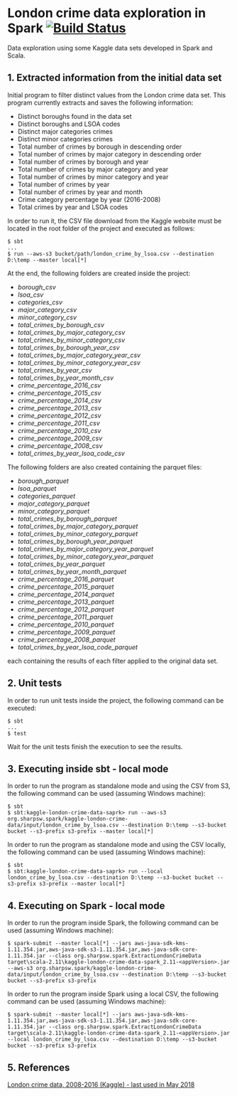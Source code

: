 # London crime data exploration in Spark  [![Build Status](https://travis-ci.org/andersonkmi/kaggle-london-crime-data-spark.svg?branch=master)](https://travis-ci.org/andersonkmi/kaggle-london-crime-data-spark)
Data exploration using some Kaggle data sets developed in Spark and Scala.

## 1. Extracted information from the initial data set

Initial program to filter distinct values from the London crime data set. This program currently
extracts and saves the following information:

* Distinct boroughs found in the data set
* Distinct boroughs and LSOA codes
* Distinct major categories crimes
* Distinct minor categories crimes
* Total number of crimes by borough in descending order
* Total number of crimes by major category in descending order
* Total number of crimes by borough and year
* Total number of crimes by major category and year
* Total number of crimes by minor category and year
* Total number of crimes by year
* Total number of crimes by year and month
* Crime category percentage by year (2016-2008)
* Total crimes by year and LSOA codes

In order to run it, the CSV file download from the Kaggle website must be located in the
root folder of the project and executed as follows:

```
$ sbt
...
$ run --aws-s3 bucket/path/london_crime_by_lsoa.csv --destination D:\temp --master local[*]
```

At the end, the following folders are created inside the project:

* _borough_csv_
* _lsoa_csv_
* _categories_csv_
* _major_category_csv_
* _minor_category_csv_
* _total_crimes_by_borough_csv_
* _total_crimes_by_major_category_csv_
* _total_crimes_by_minor_category_csv_
* _total_crimes_by_borough_year_csv_
* _total_crimes_by_major_category_year_csv_
* _total_crimes_by_minor_category_year_csv_
* _total_crimes_by_year_csv_
* _total_crimes_by_year_month_csv_
* _crime_percentage_2016_csv_
* _crime_percentage_2015_csv_
* _crime_percentage_2014_csv_
* _crime_percentage_2013_csv_
* _crime_percentage_2012_csv_
* _crime_percentage_2011_csv_
* _crime_percentage_2010_csv_
* _crime_percentage_2009_csv_
* _crime_percentage_2008_csv_
* _total_crimes_by_year_lsoa_code_csv_

The following folders are also created containing the parquet files:
* _borough_parquet_
* _lsoa_parquet_
* _categories_parquet_
* _major_category_parquet_
* _minor_category_parquet_
* _total_crimes_by_borough_parquet_
* _total_crimes_by_major_category_parquet_
* _total_crimes_by_minor_category_parquet_
* _total_crimes_by_borough_year_parquet_
* _total_crimes_by_major_category_year_parquet_
* _total_crimes_by_minor_category_year_parquet_
* _total_crimes_by_year_parquet_
* _total_crimes_by_year_month_parquet_
* _crime_percentage_2016_parquet_
* _crime_percentage_2015_parquet_
* _crime_percentage_2014_parquet_
* _crime_percentage_2013_parquet_
* _crime_percentage_2012_parquet_
* _crime_percentage_2011_parquet_
* _crime_percentage_2010_parquet_
* _crime_percentage_2009_parquet_
* _crime_percentage_2008_parquet_
* _total_crimes_by_year_lsoa_code_parquet_


each containing the results of each filter applied to the original data set.

## 2. Unit tests

In order to run unit tests inside the project, the following command can be executed:

```
$ sbt
...
$ test
```

Wait for the unit tests finish the execution to see the results.

## 3. Executing inside sbt - local mode
In order to run the program as standalone mode and using the CSV from S3, the following command can be used (assuming Windows machine):
```
$ sbt 
$ sbt:kaggle-london-crime-data-saprk> run --aws-s3 org.sharpsw.spark/kaggle-london-crime-data/input/london_crime_by_lsoa.csv --destination D:\temp --s3-bucket bucket --s3-prefix s3-prefix --master local[*]
```

In order to run the program as standalone mode and using the CSV locally, the following command can be used (assuming Windows machine):
```
$ sbt 
$ sbt:kaggle-london-crime-data-saprk> run --local london_crime_by_lsoa.csv --destination D:\temp --s3-bucket bucket --s3-prefix s3-prefix --master local[*]
```

## 4. Executing on Spark - local mode
In order to run the program inside Spark, the following command can be used (assuming Windows machine):
```
$ spark-submit --master local[*] --jars aws-java-sdk-kms-1.11.354.jar,aws-java-sdk-s3-1.11.354.jar,aws-java-sdk-core-1.11.354.jar --class org.sharpsw.spark.ExtractLondonCrimeData target\scala-2.11\kaggle-london-crime-data-spark_2.11-<appVersion>.jar --aws-s3 org.sharpsw.spark/kaggle-london-crime-data/input/london_crime_by_lsoa.csv --destination D:\temp --s3-bucket bucket --s3-prefix s3-prefix
```

In order to run the program inside Spark using a local CSV, the following command can be used (assuming Windows machine):
```
$ spark-submit --master local[*] --jars aws-java-sdk-kms-1.11.354.jar,aws-java-sdk-s3-1.11.354.jar,aws-java-sdk-core-1.11.354.jar --class org.sharpsw.spark.ExtractLondonCrimeData target\scala-2.11\kaggle-london-crime-data-spark_2.11-<appVersion>.jar --local london_crime_by_lsoa.csv --destination D:\temp --s3-bucket bucket --s3-prefix s3-prefix
```

## 5. References

[London crime data, 2008-2016 (Kaggle) - last used in May 2018](https://www.kaggle.com/jboysen/london-crime/data)
